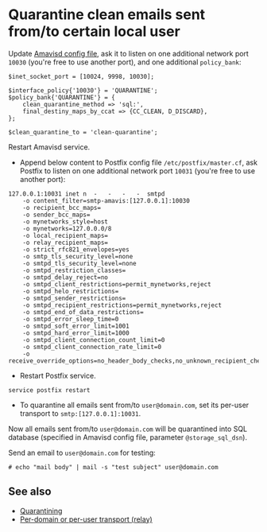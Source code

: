 # Quarantine clean emails sent from/to certain local user

Update [Amavisd config file](./file.locations.html#amavisd), ask it to listen on one additional network port
`10030` (you're free to use another port), and one additional `policy_bank`:

```
$inet_socket_port = [10024, 9998, 10030];

$interface_policy{'10030'} = 'QUARANTINE';
$policy_bank{'QUARANTINE'} = {
    clean_quarantine_method => 'sql:',
    final_destiny_maps_by_ccat => {CC_CLEAN, D_DISCARD},
};

$clean_quarantine_to = 'clean-quarantine';
```

Restart Amavisd service.

* Append below content to Postfix config file `/etc/postfix/master.cf`, ask
  Postfix to listen on one additional network port `10031` (you're free to use
  another port):

```
127.0.0.1:10031 inet n  -   -   -   -  smtpd
    -o content_filter=smtp-amavis:[127.0.0.1]:10030
    -o recipient_bcc_maps=
    -o sender_bcc_maps=
    -o mynetworks_style=host
    -o mynetworks=127.0.0.0/8
    -o local_recipient_maps=
    -o relay_recipient_maps=
    -o strict_rfc821_envelopes=yes
    -o smtp_tls_security_level=none
    -o smtpd_tls_security_level=none
    -o smtpd_restriction_classes=
    -o smtpd_delay_reject=no
    -o smtpd_client_restrictions=permit_mynetworks,reject
    -o smtpd_helo_restrictions=
    -o smtpd_sender_restrictions=
    -o smtpd_recipient_restrictions=permit_mynetworks,reject
    -o smtpd_end_of_data_restrictions=
    -o smtpd_error_sleep_time=0
    -o smtpd_soft_error_limit=1001
    -o smtpd_hard_error_limit=1000
    -o smtpd_client_connection_count_limit=0
    -o smtpd_client_connection_rate_limit=0
    -o receive_override_options=no_header_body_checks,no_unknown_recipient_checks,no_address_mappings
```

* Restart Postfix service.

```
service postfix restart
```

* To quarantine all emails sent from/to `user@domain.com`, set its per-user
  transport to `smtp:[127.0.0.1]:10031`.

Now all emails sent from/to `user@domain.com` will be quarantined into SQL
database (specified in Amavisd config file, parameter `@storage_sql_dsn`).

Send an email to `user@domain.com` for testing:

```
# echo "mail body" | mail -s "test subject" user@domain.com
```

## See also

* [Quarantining](./quarantining.html)
* [Per-domain or per-user transport (relay)](./per-account.transport.html)
